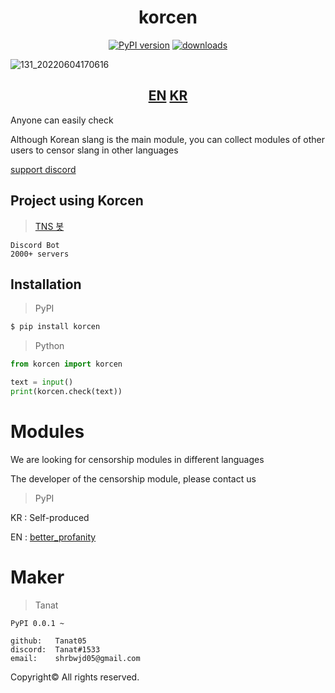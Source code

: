 <div align="center">
  <h1>korcen</h1>
  
  [![PyPI version](https://img.shields.io/pypi/v/korcen.svg?style=flat-square)](https://python.org/pypi/korcen)
  [![downloads](https://img.shields.io/pypi/dm/korcen.svg?style=flat-square)](https://pypi.org/project/korcen/)
</div>

![131_20220604170616](https://user-images.githubusercontent.com/85154556/171998341-9a7439c8-122f-4a9f-beb6-0e0b3aad05ed.png)

<div align="center">
  <h2>
    <a href="https://github.com/Tanat05/korcen">EN</a>
    <a href="https://github.com/Tanat05/korcen/blob/main/readme/KR.md">KR</a>
  </h2>
</div>
Anyone can easily check

Although Korean slang is the main module, you can collect modules of other users to censor slang in other languages

[support discord](https://discord.gg/wyTU3ZQBPE)


## Project using Korcen
>[TNS 봇](https://discord.com/api/oauth2/authorize?client_id=848795383751639080&permissions=8&scope=bot%20applications.commands)

```
Discord Bot
2000+ servers
```

## Installation
>PyPI
```sh
$ pip install korcen
```

>Python
```py
from korcen import korcen

text = input()
print(korcen.check(text))
```

# Modules

We are looking for censorship modules in different languages

The developer of the censorship module, please contact us

>PyPI

KR : Self-produced

EN : [better_profanity](https://github.com/snguyenthanh/better_profanity)

# Maker


>Tanat
```
PyPI 0.0.1 ~

github:   Tanat05
discord:  Tanat#1533
email:    shrbwjd05@gmail.com
```


Copyright© All rights reserved.
